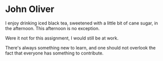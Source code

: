 # John Oliver

I enjoy drinking iced black tea, sweetened  with a little bit of cane sugar, in the afternoon.
This afternoon is no exception.

Were it not for this assignment, I would still be at work.

There's always something new to learn, and one should not overlook the fact that everyone has something to contribute.



